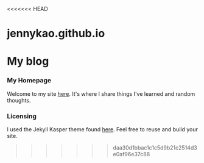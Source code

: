 <<<<<<< HEAD
# jennykao.github.io
My blog
=======
### My Homepage

Welcome to my site [here](https://jennymhkao.github.io). It's where I share things I've learned and random thoughts.

### Licensing

I used the Jekyll Kasper theme found [here](https://github.com/rosario/kasper). Feel free to reuse and build your site.
>>>>>>> daa30d1bbac1c1c5d9b21c2514d3e0af96e37c88
